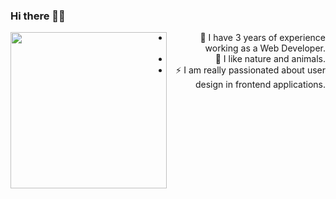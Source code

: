 ### Hi there 👋🏽

  <img align="left" src="https://media.giphy.com/media/uB86ZyWQsnFSGYe2sA/giphy.gif" width="250"/>
  
<ul align="right">
<li>🔭 I have 3 years of experience working as a Web Developer.</li>
<li>🌱 I like nature and animals.</li>
<li>⚡ I am really passionated about user design in frontend applications.</li>
</ul>

  






